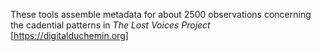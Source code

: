 These tools assemble metadata for about 2500 observations concerning the cadential patterns in *The Lost Voices Project* [https://digitalduchemin.org]
